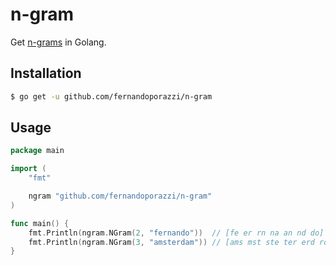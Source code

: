 # n-gram

Get [n-grams](https://en.wikipedia.org/wiki/N-gram) in Golang.

## Installation

```bash
$ go get -u github.com/fernandoporazzi/n-gram
```

## Usage

```go
package main

import (
	"fmt"

	ngram "github.com/fernandoporazzi/n-gram"
)

func main() {
	fmt.Println(ngram.NGram(2, "fernando"))  // [fe er rn na an nd do]
	fmt.Println(ngram.NGram(3, "amsterdam")) // [ams mst ste ter erd rda dam]
}

```
